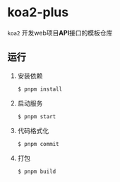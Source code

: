 # koa2-plus

`koa2` 开发web项目**API**接口的模板仓库

## 运行

1. 安装依赖
    ```
    $ pnpm install
    ```

2. 启动服务
    ```
    $ pnpm start
    ```

3. 代码格式化
    ```
    $ pnpm commit
    ```

4. 打包
    ```
    $ pnpm build
    ```
